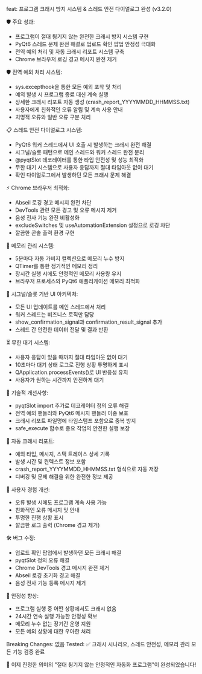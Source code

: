 feat: 프로그램 크래시 방지 시스템 & 스레드 안전 다이얼로그 완성 (v3.2.0)

🛡️ 주요 성과:
- 프로그램이 절대 튕기지 않는 완전한 크래시 방지 시스템 구현
- PyQt6 스레드 문제 완전 해결로 업로드 확인 팝업 안정성 극대화
- 전역 예외 처리 및 자동 크래시 리포트 시스템 구축
- Chrome 브라우저 로깅 경고 메시지 완전 제거

🛡️ 전역 예외 처리 시스템:
- sys.excepthook을 통한 모든 예외 포착 및 처리
- 예외 발생 시 프로그램 종료 대신 계속 실행
- 상세한 크래시 리포트 자동 생성 (crash_report_YYYYMMDD_HHMMSS.txt)
- 사용자에게 친화적인 오류 알림 및 계속 사용 안내
- 치명적 오류와 일반 오류 구분 처리

📋 스레드 안전 다이얼로그 시스템:
- PyQt6 워커 스레드에서 UI 호출 시 발생하는 크래시 완전 해결
- 시그널/슬롯 패턴으로 메인 스레드와 워커 스레드 완전 분리
- @pyqtSlot 데코레이터를 통한 타입 안전성 및 성능 최적화
- 무한 대기 시스템으로 사용자 응답까지 절대 타임아웃 없이 대기
- 확인 다이얼로그에서 발생하던 모든 크래시 문제 해결

⚡ Chrome 브라우저 최적화:
- Abseil 로깅 경고 메시지 완전 차단
- DevTools 관련 모든 경고 및 오류 메시지 제거
- 음성 전사 기능 완전 비활성화
- excludeSwitches 및 useAutomationExtension 설정으로 로깅 차단
- 깔끔한 콘솔 출력 환경 구현

🔄 메모리 관리 시스템:
- 5분마다 자동 가비지 컬렉션으로 메모리 누수 방지
- QTimer를 통한 정기적인 메모리 정리
- 장시간 실행 시에도 안정적인 메모리 사용량 유지
- 브라우저 프로세스와 PyQt6 애플리케이션 메모리 최적화

🎯 시그널/슬롯 기반 UI 아키텍처:
- 모든 UI 업데이트를 메인 스레드에서 처리
- 워커 스레드는 비즈니스 로직만 담당
- show_confirmation_signal과 confirmation_result_signal 추가
- 스레드 간 안전한 데이터 전달 및 결과 반환

⏳ 무한 대기 시스템:
- 사용자 응답이 있을 때까지 절대 타임아웃 없이 대기
- 10초마다 대기 상태 로그로 진행 상황 투명하게 표시
- QApplication.processEvents()로 UI 반응성 유지
- 사용자가 원하는 시간까지 안전하게 대기

🔧 기술적 개선사항:
- pyqtSlot import 추가로 데코레이터 정의 오류 해결
- 전역 예외 핸들러와 PyQt6 메시지 핸들러 이중 보호
- 크래시 리포트 파일명에 타임스탬프 포함으로 중복 방지
- safe_execute 함수로 중요 작업의 안전한 실행 보장

📄 자동 크래시 리포트:
- 예외 타입, 메시지, 스택 트레이스 상세 기록
- 발생 시간 및 컨텍스트 정보 포함
- crash_report_YYYYMMDD_HHMMSS.txt 형식으로 자동 저장
- 디버깅 및 문제 해결을 위한 완전한 정보 제공

🎨 사용자 경험 개선:
- 오류 발생 시에도 프로그램 계속 사용 가능
- 친화적인 오류 메시지 및 안내
- 투명한 진행 상황 표시
- 깔끔한 로그 출력 (Chrome 경고 제거)

🛠️ 버그 수정:
- 업로드 확인 팝업에서 발생하던 모든 크래시 해결
- pyqtSlot 정의 오류 해결
- Chrome DevTools 경고 메시지 완전 제거
- Abseil 로깅 초기화 경고 해결
- 음성 전사 기능 등록 메시지 제거

🚀 안정성 향상:
- 프로그램 실행 중 어떤 상황에서도 크래시 없음
- 24시간 연속 실행 가능한 안정성 확보
- 메모리 누수 없는 장기간 운영 지원
- 모든 예외 상황에 대한 우아한 처리

Breaking Changes: 없음
Tested: ✅ 크래시 시나리오, 스레드 안전성, 메모리 관리 모든 기능 검증 완료

🎉 이제 진정한 의미의 "절대 튕기지 않는 안정적인 자동화 프로그램"이 완성되었습니다!
